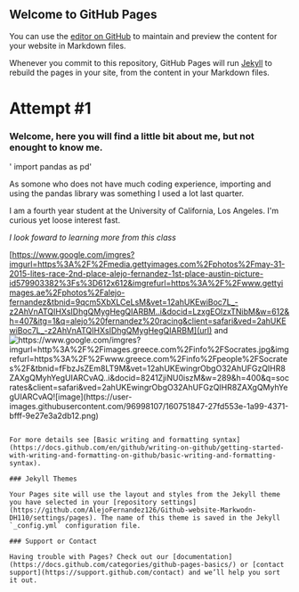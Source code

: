 ## Welcome to GitHub Pages

You can use the [editor on GitHub](https://github.com/AlejoFernandez126/Github-website-Markwodn-DH110/edit/gh-pages/index.md) to maintain and preview the content for your website in Markdown files.

Whenever you commit to this repository, GitHub Pages will run [Jekyll](https://jekyllrb.com/) to rebuild the pages in your site, from the content in your Markdown files.


# Attempt #1

### Welcome, here you will find a little bit about me, but not enought to know me.

' import pandas as pd'
 
 As somone who does not have much coding experience, importing and using the pandas library was something I used a lot last quarter.
 
 I am a fourth year student at the University of California, Los Angeles. I'm curious yet loose interest fast.
 
 _I look foward to learning more from this class_


[https://www.google.com/imgres?imgurl=https%3A%2F%2Fmedia.gettyimages.com%2Fphotos%2Fmay-31-2015-lites-race-2nd-place-alejo-fernandez-1st-place-austin-picture-id579903382%3Fs%3D612x612&imgrefurl=https%3A%2F%2Fwww.gettyimages.ae%2Fphotos%2Falejo-fernandez&tbnid=9qcm5XbXLCeLsM&vet=12ahUKEwiBoc7L_-z2AhVnATQIHXsIDhgQMygHegQIARBM..i&docid=LzxgEOlzxTNibM&w=612&h=407&itg=1&q=alejo%20fernandez%20racing&client=safari&ved=2ahUKEwiBoc7L_-z2AhVnATQIHXsIDhgQMygHegQIARBM](url) and ![https://www.google.com/imgres?imgurl=http%3A%2F%2Fimages.greece.com%2Finfo%2FSocrates.jpg&imgrefurl=https%3A%2F%2Fwww.greece.com%2Finfo%2Fpeople%2FSocrates%2F&tbnid=fFbzJsZEm8LT9M&vet=12ahUKEwingrObgO32AhUFGzQIHR8ZAXgQMyhYegUIARCvAQ..i&docid=8241ZjiNU0iszM&w=289&h=400&q=socrates&client=safari&ved=2ahUKEwingrObgO32AhUFGzQIHR8ZAXgQMyhYegUIARCvAQ![image](https://user-images.githubusercontent.com/96998107/160751847-27fd553e-1a99-4371-bfff-9e27e3a2db12.png)
](src)
```

For more details see [Basic writing and formatting syntax](https://docs.github.com/en/github/writing-on-github/getting-started-with-writing-and-formatting-on-github/basic-writing-and-formatting-syntax).

### Jekyll Themes

Your Pages site will use the layout and styles from the Jekyll theme you have selected in your [repository settings](https://github.com/AlejoFernandez126/Github-website-Markwodn-DH110/settings/pages). The name of this theme is saved in the Jekyll `_config.yml` configuration file.

### Support or Contact

Having trouble with Pages? Check out our [documentation](https://docs.github.com/categories/github-pages-basics/) or [contact support](https://support.github.com/contact) and we’ll help you sort it out.
